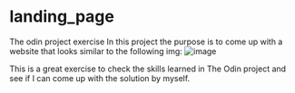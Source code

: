 # landing_page
The odin project exercise
In this project the purpose is to come up with a website that looks similar to the following img:
![image](https://cdn.statically.io/gh/TheOdinProject/curriculum/81a5d553f4073e593d23a6ab00d50eef8620796d/foundations/html_css/project/imgs/01.png)

This is a great exercise to check the skills learned in The Odin project and see if I can come up with the solution by myself.
